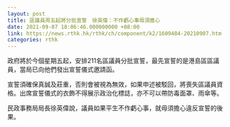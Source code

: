 ```yaml
---
layout: post
title: 區議員周五起將分批宣誓　徐英偉：不作虧心事毋須擔心
date: 2021-09-07 18:06:46.000000000 +08:00
link: https://news.rthk.hk/rthk/ch/component/k2/1609484-20210907.htm
categories: rthk
---
```


政府將於今個星期五起，安排211名區議員分批宣誓，最先宣誓的是港島區區議員，當局已向他們發出宣誓儀式邀請函。

宣誓須確保真誠及莊重，否則會被視為無效，如果申述被駁回，將喪失區議員資格。出席宣誓儀式的衣飾不得展示政治化標誌，亦不可以帶防毒面罩、雨傘等。

民政事務局局長徐英偉說，議員如果平生不作虧心事，就毋須擔心違反宣誓的後果。

